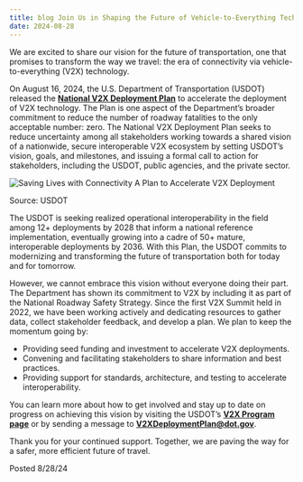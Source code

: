 ```yaml
---
title: blog Join Us in Shaping the Future of Vehicle-to-Everything Technology
date: 2024-08-28
---
```

We are excited to share our vision for the future of transportation, one that promises to transform the way we travel: the era of connectivity via vehicle-to-everything (V2X) technology.

On August 16, 2024, the U.S. Department of Transportation (USDOT) released the [**National V2X Deployment Plan**](https://www.its.dot.gov/research_areas/emerging_tech/pdf/Accelerate_V2X_Deployment_FINAL.pdf) to accelerate the deployment of V2X technology. The Plan is one aspect of the Department’s broader commitment to reduce the number of roadway fatalities to the only acceptable number: zero. The National V2X Deployment Plan seeks to reduce uncertainty among all stakeholders working towards a shared vision of a nationwide, secure interoperable V2X ecosystem by setting USDOT’s vision, goals, and milestones, and issuing a formal call to action for stakeholders, including the USDOT, public agencies, and the private sector.​ 

![Saving Lives with Connectivity A Plan to Accelerate V2X Deployment](press-images/v2x_future.jpg)

Source: USDOT

The USDOT is seeking realized operational interoperability in the field among 12+ deployments by 2028 that inform a national reference implementation, eventually growing into a cadre of 50+ mature, interoperable deployments by 2036. ​With this Plan, the USDOT commits to modernizing and transforming the future of transportation both for today and for tomorrow. 

However, we cannot embrace this vision without everyone doing their part. The Department has shown its commitment to V2X by including it as part of the National Roadway Safety Strategy. Since the first V2X Summit held in 2022, we have been working actively and dedicating resources to gather data, collect stakeholder feedback, and develop a plan. We plan to keep the momentum going by:

* Providing seed funding and investment to accelerate V2X deployments.
* Convening and facilitating stakeholders to share information and best practices.
* Providing support for standards, architecture, and testing to accelerate interoperability.

You can learn more about how to get involved and stay up to date on progress on achieving this vision by visiting the USDOT’s [**V2X Program page**](https://www.its.dot.gov/research_areas/emerging_tech/htm/Next_Landing.htm) or by sending a message to [**V2XDeploymentPlan@dot.gov**](mailto:V2XDeploymentPlan@dot.gov).

Thank you for your continued support. Together, we are paving the way for a safer, more efficient future of travel.

Posted 8/28/24